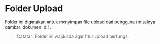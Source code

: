 # Folder Upload

Folder ini digunakan untuk menyimpan file upload dari pengguna (misalnya gambar, dokumen, dll).

> Catatan: Folder ini wajib ada agar fitur upload berfungsi.
